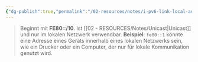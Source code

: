 ```yaml
---
{"dg-publish":true,"permalink":"/02-resources/notes/i-pv6-link-local-adresse/","tags":["informatik/netzwerk/ip/ipv6"],"noteIcon":"","updated":"2025-09-10T16:35:22.000+02:00"}
---
```


> Beginnt mit **FE80::/10**. Ist [[02 - RESOURCES/Notes/Unicast\|Unicast]] und nur im lokalen Netzwerk verwendbar. **Beispiel**: `fe80::1` könnte eine Adresse eines Geräts innerhalb eines lokalen Netzwerks sein, wie ein Drucker oder ein Computer, der nur für lokale Kommunikation genutzt wird.
